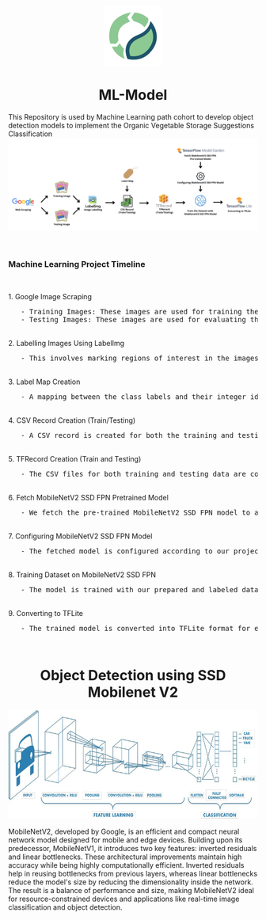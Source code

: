 <p align="center">
  <img src="organic_logo.png" alt="Organic" height="120" />
</p>
<h1 align="center"> ML-Model </h1>

This Repository is used by Machine Learning path cohort to develop object detection models to implement the Organic Vegetable Storage Suggestions Classification
![Bangkit Image](bangkit.png)

<br>
<h3>Machine Learning Project Timeline</h3>
<br>
<p>
1. Google Image Scraping
   <br>
   <pre>
   - Training Images: These images are used for training the model.
   - Testing Images: These images are used for evaluating the trained model's performance.</pre>
   <br>
2. Labelling Images Using LabelImg
   <br>
   <pre>
   - This involves marking regions of interest in the images and assigning appropriate class labels.</pre>
   <br>
3. Label Map Creation
   <br>
   <pre>
   - A mapping between the class labels and their integer identifiers is created.</pre>
   <br>
4. CSV Record Creation (Train/Testing)
   <br>
   <pre>
   - A CSV record is created for both the training and testing datasets. This record contains image file paths, object bounding box coordinates, and class labels.</pre>
   <br>
5. TFRecord Creation (Train and Testing)
   <br>
   <pre>
   - The CSV files for both training and testing data are converted into the TFRecord format.</pre>
   <br>
6. Fetch MobileNetV2 SSD FPN Pretrained Model
   <br>
   <pre>
   - We fetch the pre-trained MobileNetV2 SSD FPN model to accelerate our training process.</pre>
   <br>
7. Configuring MobileNetV2 SSD FPN Model
   <br>
   <pre>
   - The fetched model is configured according to our project's specific needs.</pre>
   <br>
8. Training Dataset on MobileNetV2 SSD FPN
   <br>
   <pre>
   - The model is trained with our prepared and labeled dataset.</pre>
   <br>
9. Converting to TFLite
   <br>
   <pre>
   - The trained model is converted into TFLite format for efficient deployment on mobile or edge devices.</pre>
   <br>
</p>

<h1 align="center"> Object Detection using SSD Mobilenet V2 </h1>
<p align="center">
  <img src="mobilenet.jpeg" alt="MobileNet" height="220" width="540"/>
</p>
MobileNetV2, developed by Google, is an efficient and compact neural network model designed for mobile and edge devices. Building upon its predecessor, MobileNetV1, it introduces two key features: inverted residuals and linear bottlenecks. These architectural improvements maintain high accuracy while being highly computationally efficient. Inverted residuals help in reusing bottlenecks from previous layers, whereas linear bottlenecks reduce the model's size by reducing the dimensionality inside the network. The result is a balance of performance and size, making MobileNetV2 ideal for resource-constrained devices and applications like real-time image classification and object detection.


